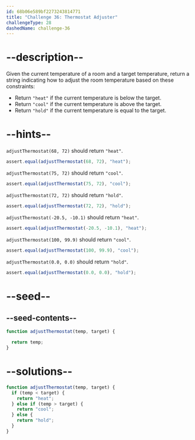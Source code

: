 ```yaml
---
id: 68b06e589bf2273243814771
title: "Challenge 36: Thermostat Adjuster"
challengeType: 28
dashedName: challenge-36
---
```


# --description--

Given the current temperature of a room and a target temperature, return a string indicating how to adjust the room temperature based on these constraints:

- Return `"heat"` if the current temperature is below the target.
- Return `"cool"` if the current temperature is above the target.
- Return `"hold"` if the current temperature is equal to the target.

# --hints--

`adjustThermostat(68, 72)` should return `"heat"`.

```js
assert.equal(adjustThermostat(68, 72), "heat");
```

`adjustThermostat(75, 72)` should return `"cool"`.

```js
assert.equal(adjustThermostat(75, 72), "cool");
```

`adjustThermostat(72, 72)` should return `"hold"`.

```js
assert.equal(adjustThermostat(72, 72), "hold");
```

`adjustThermostat(-20.5, -10.1)` should return `"heat"`.

```js
assert.equal(adjustThermostat(-20.5, -10.1), "heat");
```

`adjustThermostat(100, 99.9)` should return `"cool"`.

```js
assert.equal(adjustThermostat(100, 99.9), "cool");
```

`adjustThermostat(0.0, 0.0)` should return `"hold"`.

```js
assert.equal(adjustThermostat(0.0, 0.0), "hold");
```

# --seed--

## --seed-contents--

```js
function adjustThermostat(temp, target) {

  return temp;
}
```

# --solutions--

```js
function adjustThermostat(temp, target) {
  if (temp < target) {
    return "heat";
  } else if (temp > target) {
    return "cool";
  } else {
    return "hold";
  }
}
```
